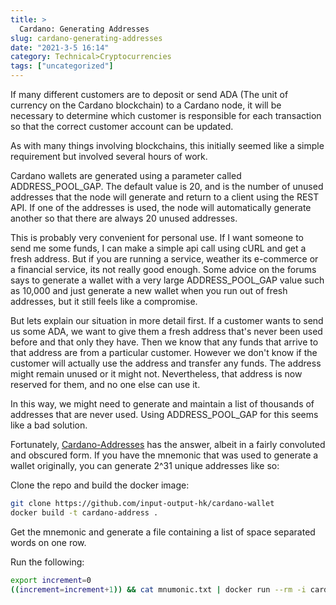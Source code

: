 ```yaml
---
title: >
  Cardano: Generating Addresses
slug: cardano-generating-addresses
date: "2021-3-5 16:14"
category: Technical>Cryptocurrencies
tags: ["uncategorized"]
---
```


If many different customers are to deposit or send ADA (The unit of currency on the
Cardano blockchain) to a Cardano node, it will be necessary to determine which
customer is responsible for each transaction so that the correct customer
account can be updated.

As with many things involving blockchains, this initially seemed like a simple
requirement but involved several hours of work.

Cardano wallets are generated using a parameter called ADDRESS_POOL_GAP. The
default value is 20, and is the number of unused addresses that the node will
generate and return to a client using the REST API. If one of the addresses is
used, the node will automatically generate another so that there are always 20
unused addresses.

This is probably very convenient for personal use. If I want someone to send me
some funds, I can make a simple api call using cURL and get a fresh address.
But if you are running a service, weather its e-commerce or a financial
service, its not really good enough. Some advice on the forums says to generate
a wallet with a very large ADDRESS_POOL_GAP value such as 10,000 and just
generate a new wallet when you run out of fresh addresses, but it still
feels like a compromise.

But lets explain our situation in more detail first. If a customer wants to
send us some ADA, we want to give them a fresh address that's never been used
before and that only they have. Then we know that any funds that arrive to that
address are from a particular customer. However we don't know if the customer
will actually use the address and transfer any funds. The address might remain
unused or it might not. Nevertheless, that address is now reserved for them,
and no one else can use it.

In this way, we might need to generate and maintain a list of thousands of
addresses that are never used. Using ADDRESS_POOL_GAP for this seems like a bad
solution.

Fortunately,
[Cardano-Addresses](https://github.com/input-output-hk/cardano-addresses) has
the answer, albeit in a fairly convoluted and obscured form. If you have the
mnemonic that was used to generate a wallet originally, you can generate 2^31
unique addresses like so:

Clone the repo and build the docker image:

```bash
git clone https://github.com/input-output-hk/cardano-wallet
docker build -t cardano-address .
```

Get the mnemonic and generate a file containing a list of space separated words on one row.

Run the following:

```bash
export increment=0
((increment=increment+1)) && cat mnumonic.txt | docker run --rm -i cardano-address key from-recovery-phrase Shelley | docker run --rm -i cardano-address key child 1852H/1815H/0H/0/$increment | docker run --rm -i cardano-address key public --with-chain-code  | docker run --rm -i cardano-address address payment --network-tag testnet > payment.addr && cat payment.addr ;echo
```
